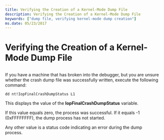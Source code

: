 ```yaml
---
title: Verifying the Creation of a Kernel-Mode Dump File
description: Verifying the Creation of a Kernel-Mode Dump File
keywords: ["dump file, verifying kernel-mode dump creation"]
ms.date: 05/23/2017
---
```


# Verifying the Creation of a Kernel-Mode Dump File


## <span id="ddk_verifying_the_creation_of_a_kernel_mode_dump_file_dbg"></span><span id="DDK_VERIFYING_THE_CREATION_OF_A_KERNEL_MODE_DUMP_FILE_DBG"></span>


If you have a machine that has broken into the debugger, but you are unsure whether the crash dump file was successfully written, execute the following command:

```dbgcmd
dd nt!IopFinalCrashDumpStatus L1
```

This displays the value of the **IopFinalCrashDumpStatus** variable.

If this value equals zero, the process was successful. If it equals -1 (0xFFFFFFFF), the dump process has not started.

Any other value is a status code indicating an error during the dump process.

 

 





